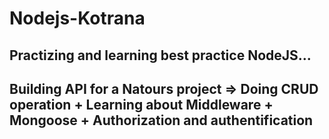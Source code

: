 # Nodejs-Kotrana
## Practizing and learning best practice NodeJS...
## Building API for a Natours project => Doing CRUD operation + Learning about Middleware + Mongoose + Authorization and authentification
